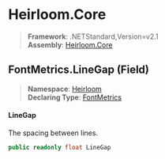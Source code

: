 # Heirloom.Core

> **Framework**: .NETStandard,Version=v2.1  
> **Assembly**: [Heirloom.Core][0]

## FontMetrics.LineGap (Field)

> **Namespace**: [Heirloom][0]  
> **Declaring Type**: [FontMetrics][1]

#### LineGap

The spacing between lines.

```cs
public readonly float LineGap
```

[0]: ../../../Heirloom.Core.md
[1]: ../FontMetrics.md
